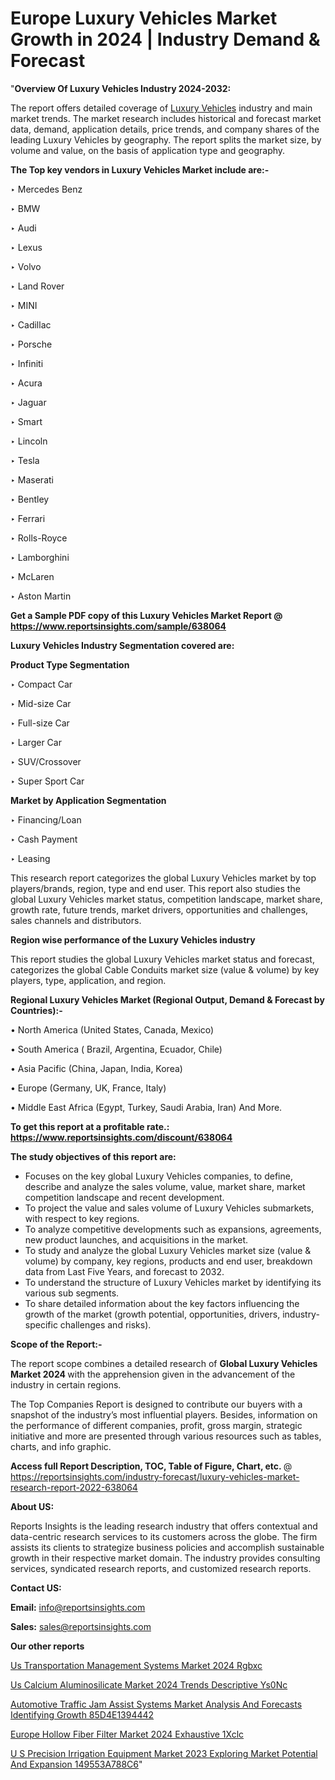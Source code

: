 # Europe Luxury Vehicles Market Growth in 2024 | Industry Demand & Forecast

"<strong>Overview Of Luxury Vehicles Industry 2024-2032:</strong>

The report offers detailed coverage of <a href=https://www.reportsinsights.com/sample/638064>Luxury Vehicles</a> industry and main market trends. The market research includes historical and forecast market data, demand, application details, price trends, and company shares of the leading Luxury Vehicles by geography. The report splits the market size, by volume and value, on the basis of application type and geography.

<strong>The Top key vendors in Luxury Vehicles Market include are:- </strong>

‣ Mercedes Benz

‣ BMW

‣ Audi

‣ Lexus

‣ Volvo

‣ Land Rover

‣ MINI

‣ Cadillac

‣ Porsche

‣ Infiniti

‣ Acura

‣ Jaguar

‣ Smart

‣ Lincoln

‣ Tesla

‣ Maserati

‣ Bentley

‣ Ferrari

‣ Rolls-Royce

‣ Lamborghini

‣ McLaren

‣ Aston Martin

<strong>Get a Sample PDF copy of this Luxury Vehicles Market Report </strong><strong>@ <a href=https://www.reportsinsights.com/sample/638064 style=color:#0000ff;>https://www.reportsinsights.com/sample/638064</a> </strong>

<strong>Luxury Vehicles Industry Segmentation covered are:</strong>

<strong>Product Type Segmentation</strong>

‣    Compact Car

‣ Mid-size Car

‣ Full-size Car

‣ Larger Car

‣ SUV/Crossover

‣ Super Sport Car

<strong>Market by Application Segmentation</strong>

‣   Financing/Loan

‣ Cash Payment

‣ Leasing

This research report categorizes the global Luxury Vehicles market by top players/brands, region, type and end user. This report also studies the global Luxury Vehicles market status, competition landscape, market share, growth rate, future trends, market drivers, opportunities and challenges, sales channels and distributors.

<strong>Region wise performance of the Luxury Vehicles industry</strong><strong> </strong>

This report studies the global Luxury Vehicles market status and forecast, categorizes the global Cable Conduits market size (value &amp; volume) by key players, type, application, and region. 

<strong>Regional Luxury Vehicles Market (Regional Output, Demand &amp; Forecast by Countries):-</strong>

• North America (United States, Canada, Mexico)

• South America ( Brazil, Argentina, Ecuador, Chile)

• Asia Pacific (China, Japan, India, Korea)

• Europe (Germany, UK, France, Italy)

• Middle East Africa (Egypt, Turkey, Saudi Arabia, Iran) And More.

<strong>To get this report at a profitable rate.: <a href=https://www.reportsinsights.com/discount/638064 style=color:#0000ff;>https://www.reportsinsights.com/discount/638064</a></strong>

<strong>The study objectives of this report are:</strong>
<ul>
  <li>Focuses on the key global Luxury Vehicles companies, to define, describe and analyze the sales volume, value, market share, market competition landscape and recent development.</li>
  <li>To project the value and sales volume of Luxury Vehicles submarkets, with respect to key regions.</li>
  <li>To analyze competitive developments such as expansions, agreements, new product launches, and acquisitions in the market.</li>
  <li>To study and analyze the global Luxury Vehicles market size (value &amp; volume) by company, key regions, products and end user, breakdown data from Last Five Years, and forecast to 2032.</li>
  <li>To understand the structure of Luxury Vehicles market by identifying its various sub segments.</li>
  <li>To share detailed information about the key factors influencing the growth of the market (growth potential, opportunities, drivers, industry-specific challenges and risks).</li>
</ul>
<strong>Scope of the Report:-</strong><strong> </strong>

The report scope combines a detailed research of <strong>Global Luxury Vehicles Market 2024 </strong>with the apprehension given in the advancement of the industry in certain regions.

The Top Companies Report is designed to contribute our buyers with a snapshot of the industry’s most influential players. Besides, information on the performance of different companies, profit, gross margin, strategic initiative and more are presented through various resources such as tables, charts, and info graphic.

<strong>Access full Report Description, TOC, Table of Figure, Chart, etc. </strong>@   <a href=https://reportsinsights.com/industry-forecast/luxury-vehicles-market-research-report-2022-638064 style=color:#0000ff;>https://reportsinsights.com/industry-forecast/luxury-vehicles-market-research-report-2022-638064</a>

<strong>About US:</strong>

Reports Insights is the leading research industry that offers contextual and data-centric research services to its customers across the globe. The firm assists its clients to strategize business policies and accomplish sustainable growth in their respective market domain. The industry provides consulting services, syndicated research reports, and customized research reports.

<strong>Contact US:</strong>

<p class=""""><b>Email:</b> <a href=mailto:info@reportsinsights.com>info@reportsinsights.com</a></p>
<p class=""""><b>Sales:</b> <a href=mailto:sales@reportsinsights.com>sales@reportsinsights.com</a></p>

<strong>Our other reports</strong>

<a href=https://www.linkedin.com/pulse/us-transportation-management-systems-market-2024-rgbxc/>Us Transportation Management Systems Market 2024 Rgbxc</a>

<a href=https://www.linkedin.com/pulse/us-calcium-aluminosilicate-market-2024-trends-descriptive-ys0nc/>Us Calcium Aluminosilicate Market 2024 Trends Descriptive Ys0Nc</a>

<a href=https://medium.com/@anjalimore4366343/automotive-traffic-jam-assist-systems-market-analysis-and-forecasts-identifying-growth-85d4e1394442>Automotive Traffic Jam Assist Systems Market Analysis And Forecasts Identifying Growth 85D4E1394442</a>

<a href=https://www.linkedin.com/pulse/europe-hollow-fiber-filter-market-2024-exhaustive-1xclc/>Europe Hollow Fiber Filter Market 2024 Exhaustive 1Xclc</a>

<a href=https://medium.com/@yadavahaan91/u-s-precision-irrigation-equipment-market-2023-exploring-market-potential-and-expansion-149553a788c6>U S Precision Irrigation Equipment Market 2023 Exploring Market Potential And Expansion 149553A788C6</a>"
